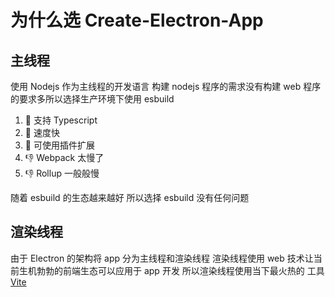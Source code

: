 # 为什么选 Create-Electron-App

## 主线程

使用 Nodejs 作为主线程的开发语言 构建 nodejs 程序的需求没有构建 web 程序的要求多所以选择生产环境下使用 esbuild

1. 🚩 支持 Typescript
2. 🚩 速度快
3. 🚩 可使用插件扩展
4. 👎 Webpack 太慢了
5. 👎 Rollup 一般般慢

随着 esbuild 的生态越来越好 所以选择 esbuild 没有任何问题

## 渲染线程

由于 Electron 的架构将 app 分为主线程和渲染线程 渲染线程使用 web 技术让当前生机勃勃的前端生态可以应用于 app 开发 所以渲染线程使用当下最火热的 工具 [Vite](https://cn.vitejs.dev/)
